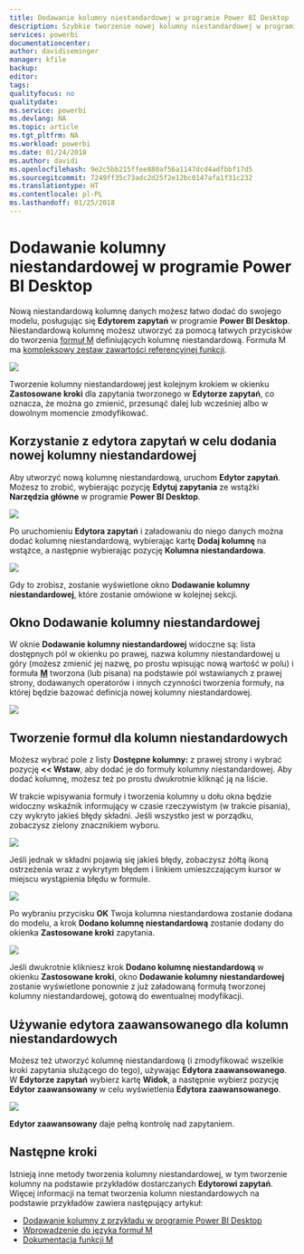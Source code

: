 ```yaml
---
title: Dodawanie kolumny niestandardowej w programie Power BI Desktop
description: Szybkie tworzenie nowej kolumny niestandardowej w programie Power BI Desktop
services: powerbi
documentationcenter: 
author: davidiseminger
manager: kfile
backup: 
editor: 
tags: 
qualityfocus: no
qualitydate: 
ms.service: powerbi
ms.devlang: NA
ms.topic: article
ms.tgt_pltfrm: NA
ms.workload: powerbi
ms.date: 01/24/2018
ms.author: davidi
ms.openlocfilehash: 9e2c5bb215ffee880af56a1147dcd4adfbbf17d5
ms.sourcegitcommit: 7249ff35c73adc2d25f2e12bc0147afa1f31c232
ms.translationtype: HT
ms.contentlocale: pl-PL
ms.lasthandoff: 01/25/2018
---
```

# <a name="add-a-custom-column-in-power-bi-desktop"></a>Dodawanie kolumny niestandardowej w programie Power BI Desktop
Nową niestandardową kolumnę danych możesz łatwo dodać do swojego modelu, posługując się **Edytorem zapytań** w programie **Power BI Desktop**. Niestandardową kolumnę możesz utworzyć za pomocą łatwych przycisków do tworzenia [formuł M](https://msdn.microsoft.com/library/mt270235.aspx) definiujących kolumnę niestandardową. Formuła M ma [kompleksowy zestaw zawartości referencyjnej funkcji](https://msdn.microsoft.com/library/mt779182.aspx). 

![](media/desktop-add-custom-column/add-custom-column_01.png)

Tworzenie kolumny niestandardowej jest kolejnym krokiem w okienku **Zastosowane kroki** dla zapytania tworzonego w **Edytorze zapytań**, co oznacza, że można go zmienić, przesunąć dalej lub wcześniej albo w dowolnym momencie zmodyfikować.

## <a name="use-query-editor-to-add-a-new-custom-column"></a>Korzystanie z edytora zapytań w celu dodania nowej kolumny niestandardowej
Aby utworzyć nową kolumnę niestandardową, uruchom **Edytor zapytań**. Możesz to zrobić, wybierając pozycję **Edytuj zapytania** ze wstążki **Narzędzia główne** w programie **Power BI Desktop**.

![](media/desktop-add-custom-column/add-column-from-example_02.png)

Po uruchomieniu **Edytora zapytań** i załadowaniu do niego danych można dodać kolumnę niestandardową, wybierając kartę **Dodaj kolumnę** na wstążce, a następnie wybierając pozycję **Kolumna niestandardowa**.

![](media/desktop-add-custom-column/add-custom-column_02.png)

Gdy to zrobisz, zostanie wyświetlone okno **Dodawanie kolumny niestandardowej**, które zostanie omówione w kolejnej sekcji.

## <a name="the-add-custom-column-window"></a>Okno Dodawanie kolumny niestandardowej
W oknie **Dodawanie kolumny niestandardowej** widoczne są: lista dostępnych pól w okienku po prawej, nazwa kolumny niestandardowej u góry (możesz zmienić jej nazwę, po prostu wpisując nową wartość w polu) i formuła [**M**](https://msdn.microsoft.com/library/mt779182.aspx) tworzona (lub pisana) na podstawie pól wstawianych z prawej strony, dodawanych operatorów i innych czynności tworzenia formuły, na której będzie bazować definicja nowej kolumny niestandardowej. 

![](media/desktop-add-custom-column/add-custom-column_03.png)

## <a name="create-formulas-for-your-custom-column"></a>Tworzenie formuł dla kolumn niestandardowych
Możesz wybrać pole z listy **Dostępne kolumny:** z prawej strony i wybrać pozycję **<< Wstaw**, aby dodać je do formuły kolumny niestandardowej. Aby dodać kolumnę, możesz też po prostu dwukrotnie kliknąć ją na liście.

W trakcie wpisywania formuły i tworzenia kolumny u dołu okna będzie widoczny wskaźnik informujący w czasie rzeczywistym (w trakcie pisania), czy wykryto jakieś błędy składni. Jeśli wszystko jest w porządku, zobaczysz zielony znacznikiem wyboru.

![](media/desktop-add-custom-column/add-custom-column_04.png)

Jeśli jednak w składni pojawią się jakieś błędy, zobaczysz żółtą ikoną ostrzeżenia wraz z wykrytym błędem i linkiem umieszczającym kursor w miejscu wystąpienia błędu w formule.

![](media/desktop-add-custom-column/add-custom-column_05.png)

Po wybraniu przycisku **OK** Twoja kolumna niestandardowa zostanie dodana do modelu, a krok **Dodano kolumnę niestandardową** zostanie dodany do okienka **Zastosowane kroki** zapytania.

![](media/desktop-add-custom-column/add-custom-column_06.png)

Jeśli dwukrotnie klikniesz krok **Dodano kolumnę niestandardową** w okienku **Zastosowane kroki**, okno **Dodawanie kolumny niestandardowej** zostanie wyświetlone ponownie z już załadowaną formułą tworzonej kolumny niestandardowej, gotową do ewentualnej modyfikacji.

## <a name="using-the-advanced-editor-for-custom-columns"></a>Używanie edytora zaawansowanego dla kolumn niestandardowych
Możesz też utworzyć kolumnę niestandardową (i zmodyfikować wszelkie kroki zapytania służącego do tego), używając **Edytora zaawansowanego**. W **Edytorze zapytań** wybierz kartę **Widok**, a następnie wybierz pozycję **Edytor zaawansowany** w celu wyświetlenia **Edytora zaawansowanego**.

![](media/desktop-add-custom-column/add-custom-column_07.png)

**Edytor zaawansowany** daje pełną kontrolę nad zapytaniem.

## <a name="next-steps"></a>Następne kroki
Istnieją inne metody tworzenia kolumny niestandardowej, w tym tworzenie kolumny na podstawie przykładów dostarczanych **Edytorowi zapytań**. Więcej informacji na temat tworzenia kolumn niestandardowych na podstawie przykładów zawiera następujący artykuł:

* [Dodawanie kolumny z przykładu w programie Power BI Desktop](desktop-add-column-from-example.md)
* [Wprowadzenie do języka formuł M](https://msdn.microsoft.com/library/mt270235.aspx)
* [Dokumentacja funkcji M](https://msdn.microsoft.com/library/mt779182.aspx)  

